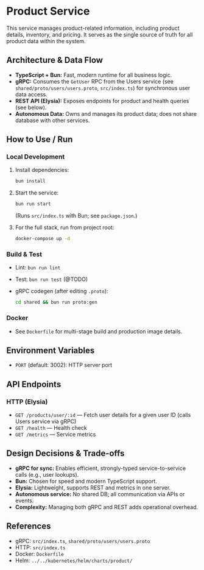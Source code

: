 # Product Service

This service manages product-related information, including product details, inventory, and pricing. It serves as the single source of truth for all product data within the system.

## Architecture & Data Flow

- **TypeScript + Bun:** Fast, modern runtime for all business logic.
- **gRPC:** Consumes the `GetUser` RPC from the Users service (see `shared/proto/users/users.proto`, `src/index.ts`) for synchronous user data access.
- **REST API (Elysia):** Exposes endpoints for product and health queries (see below).
- **Autonomous Data:** Owns and manages its product data; does not share database with other services.

## How to Use / Run

### Local Development

1. Install dependencies:

   ```sh
   bun install
   ```

2. Start the service:

   ```sh
   bun run start
   ```
   (Runs `src/index.ts` with Bun; see `package.json`.)

3. For the full stack, run from project root:

   ```sh
   docker-compose up -d
   ```

### Build & Test

- Lint: `bun run lint`
- Test: `bun run test` (@TODO)
- gRPC codegen (after editing `.proto`):

   ```sh
   cd shared && bun run proto:gen
   ```

### Docker

- See `Dockerfile` for multi-stage build and production image details.

## Environment Variables

- `PORT` (default: 3002): HTTP server port

## API Endpoints

### HTTP (Elysia)

- `GET /products/user/:id` — Fetch user details for a given user ID (calls Users service via gRPC)
- `GET /health` — Health check
- `GET /metrics` — Service metrics

## Design Decisions & Trade-offs

- **gRPC for sync:** Enables efficient, strongly-typed service-to-service calls (e.g., user lookups).
- **Bun:** Chosen for speed and modern TypeScript support.
- **Elysia:** Lightweight, supports REST and metrics in one server.
- **Autonomous service:** No shared DB; all communication via APIs or events.
- **Complexity:** Managing both gRPC and REST adds operational overhead.

## References

- gRPC: `src/index.ts`, `shared/proto/users/users.proto`
- HTTP: `src/index.ts`
- Docker: `Dockerfile`
- Helm: `../../kubernetes/helm/charts/product/`